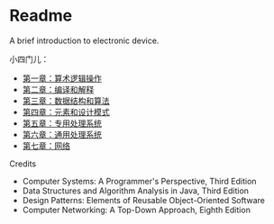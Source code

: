 # Readme
A brief introduction to electronic device.

小四门儿：
- [第一章：算术逻辑操作](./第一章：算术逻辑操作.md)
- [第二章：编译和解释](./第二章：编译和解释.md)
- [第三章：数据结构和算法](./第三章：数据结构和算法.md)
- [第四章：元素和设计模式](./第四章：元素和设计模式.md)
- [第五章：专用处理系统](./第五章：专用处理系统.md)
- [第六章：通用处理系统](./第六章：通用处理系统.md)
- [第七章：网络](./第七章：网络.md)

Credits
- Computer Systems: A Programmer's Perspective, Third Edition
- Data Structures and Algorithm Analysis in Java, Third Edition
- Design Patterns: Elements of Reusable Object-Oriented Software
- Computer Networking: A Top-Down Approach, Eighth Edition
